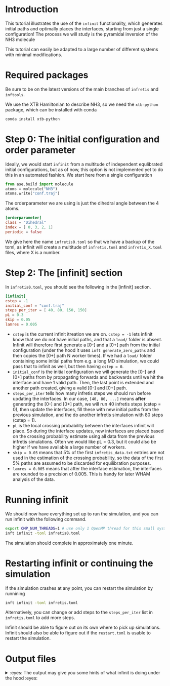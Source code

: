 # Introduction
This tutorial illustrates the use of the `infinit` functionality, which generates initial paths and optimally places the interfaces, starting from just a single configuration! The process we will study is the pyramidal inversion of the NH3 molecule

This tutorial can easily be adapted to a large number of different systems with minimal modifications.

# Required packages
Be sure to be on the latest versions of the main branches of `infretis` and `inftools`.

We use the XTB Hamiltonian to describe NH3, so we need the `xtb-python` package, which can be installed with conda

```bash
conda install xtb-python
```

# Step 0: The initial configuration and order parameter
Ideally, we would start `infinit` from a multitude of independent equlibrated initial configurations, but as of now, this option is not implemented yet to do this in an automated fashion. We start here from a single configuration

```python
from ase.build import molecule
atoms = molecule("NH3")
atoms.write("conf.traj")
```

The orderparameter we are using is just the dihedral angle between the 4 atoms.

```toml
[orderparameter]
class = "Dihedral"
index = [ 0, 3, 2, 1]
periodic = false
```

We give here the name `infretis0.toml` so that we have a backup of the toml, as infinit will create a multitude of `infretis.toml` and `infretis_X.toml` files, where X is a number.

# Step 2: The [infinit] section
In `infretis0.toml`, you should see the following in the [infinit] section.
```toml
[infinit]
cstep = -1
initial_conf = "conf.traj"
steps_per_iter = [ 40, 80, 150, 150]
pL = 0.3
skip = 0.05
lamres = 0.005
```

* `cstep` is the current infinit itreation we are on. `cstep = -1` lets infinit know that we do not have initial paths, and that a `load/` folder is absent. Infinit will therefore first generate a [0-] and a [0+] path from the initial configuration (under the hood it uses `inft generate_zero_paths` and then copies the [0+] path N worker times). If we had a `load/` folder containing some initial paths from e.g. a long MD simulation, we could pass that to infinit as well, but then having `cstep = 0`.
* `initial_conf` is the initial configuration we will generate the [0-] and [0+] paths from by propagating forwards and backwards until we hit the interface and have 1 valid path. Then, the last point is extended and another path created, giving a valid [0-] and [0+] path.
* `steps_per_iter` tells how many infretis steps we should run before updating the interfaces. In our case, `[40, 80, ...]` means __after__ generating the [0-] and [0+] path, we will run 40 infretis steps (cstep = 0), then update the interfaces, fill these with new initial paths from the previous simulation, and the do another infretis simulation with 80 steps (cstep = 1).
* `pL` is the local crossing probability between the interfaces infinit will place. So during the interface updates, new interfaces are placed based on the crossing probability estimate using all data from the previous infretis simulations. Often we would like pL = 0.3, but it could also be higher if we have available a large number of workers.
* `skip = 0.05` means that 5% of the first `infretis_data.txt` entries are not used in the estimation of the crossing probability, so the data of the first 5% paths are assumed to be discarded for equilibration purposes.
* `lamres = 0.005` means that after the interface estimation, the interfaces are rounded to a precision of 0.005. This is handy for later WHAM analysis of the data.

# Running infinit
We should now have everything set up to run the simulation, and you can run infinit with the following command.

```bash
export OMP_NUM_THREADS=1 # use only 1 OpenMP thread for this small system for XTB
inft infinit -toml infretis0.toml
```
The simulation should complete in approximately one minute.

# Restarting infinit or continuing the simulation
If the simulation crashes at any point, you can restart the simulation by runnining
```bash
inft infinit -toml infretis.toml
```
Alternatively, you can change or add steps to the `steps_per_iter` list in `infretis.toml` to add more steps.

Infinit should be able to figure out on its own where to pick up simulations. Infinit should also be able to figure out if the `restart.toml` is usable to restart the simulation.


# Output files
<details>
<summary>
:eyes: The output may give you some hints of what infinit is doing under the hood :eyes: </summary>
</summary>

  
conf.traj  
xtbcalc.py  
infretis0.toml  - _orignal .toml file, not changed or overwritten if not called infretis.toml_  
zero_paths.toml  - _.toml file that was used to generate the [0-] and [0+] paths_  
infretis_data.txt  - _empty data file after generating zero paths_  
**temporary_load** - _the [0-] and [0+] trajectories were generated in here_  
**run0** - _this was the first load/ folder, now renamed to run0_  
infretis_data_1.txt  - _first data file from the paths resent in run0/_  
combo_0.txt  - _a combined infretis_data.txt file with all data generated up til now, with 5% skipped (skip=0.05 in [infinit])_  
combo_0.toml  - _a combined .toml file, having all combined interfaces from all simulations til now_  
infretis_1.toml  - _.toml file that was used for the first infretis simulation (for paths in run0/)_  
**run1**  - _the directory containing paths of the second infretis simulation_  
infretis_data_2.txt  - _first data file from the paths resent in run1/_  
combo_1.txt  - _combined data from infretis_data_1.txt and infretis_data_2.txt, with 5% skipped from each file_  
combo_1.toml  - _combined interfaces from infretis_1.toml and infretis_2.toml_  
infretis_2.toml  - _.toml used to run the second infretis simulation_  
**run2**  - _paths from third infretis simulation_  
infretis_data_3.txt  - _data from third simulation_  
combo_2.toml  - _combined interfaces from sim 1, 2 and 3_  
combo_2.txt  - _combined data from sim 1, 2 and 3_  
infretis_3.toml  - _toml used for sim 3_  
worker1.log  
**worker0**  
worker0.log  
**run3**  
**worker1**  
infretis_data_4.txt  
sim.log  
restart.toml  
combo_3.toml  
combo_3.txt  
last_infretis_pcross.txt  - _estimate of crossing probability using all data that has been generated up til now, calculated after each infinit iteration_  
last_infretis_path_weigths.txt  - _path weights, not used atm_  
infretis_init.log  - _a basic logger containing some un-informative prints_  
infretis_4.toml  
infretis.toml  - _new infretis.toml with updated interfaces, ready to be used for production with infreisrun by changing `steps`, or continuing with infinit by adding to `steps_per_iter`_  
**load** - _current load/ folder, ready to be run with infretis.toml_  


</details>
